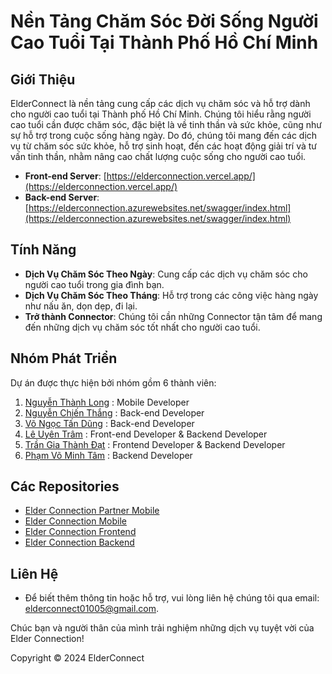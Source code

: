 
# Nền Tảng Chăm Sóc Đời Sống Người Cao Tuổi Tại Thành Phố Hồ Chí Minh

## Giới Thiệu

ElderConnect là nền tảng cung cấp các dịch vụ chăm sóc và hỗ trợ dành cho người cao tuổi tại Thành phố Hồ Chí Minh. Chúng tôi hiểu rằng người cao tuổi cần được chăm sóc, đặc biệt là về tinh thần và sức khỏe, cũng như sự hỗ trợ trong cuộc sống hàng ngày. Do đó, chúng tôi mang đến các dịch vụ từ chăm sóc sức khỏe, hỗ trợ sinh hoạt, đến các hoạt động giải trí và tư vấn tinh thần, nhằm nâng cao chất lượng cuộc sống cho người cao tuổi.

- **Front-end Server**: [https://elderconnection.vercel.app/](https://elderconnection.vercel.app/)
- **Back-end Server**: [https://elderconnection.azurewebsites.net/swagger/index.html](https://elderconnection.azurewebsites.net/swagger/index.html)

## Tính Năng

- **Dịch Vụ Chăm Sóc Theo Ngày**: Cung cấp các dịch vụ chăm sóc cho người cao tuổi trong gia đình bạn.
- **Dịch Vụ Chăm Sóc Theo Tháng**: Hỗ trợ trong các công việc hàng ngày như nấu ăn, dọn dẹp, đi lại.
- **Trở thành Connector**: Chúng tôi cần những Connector tận tâm để mang đến những dịch vụ chăm sóc tốt nhất cho người cao tuổi.

## Nhóm Phát Triển

Dự án được thực hiện bởi nhóm gồm 6 thành viên:

1. [Nguyễn Thành Long](https://github.com/thanhlong109) :  Mobile Developer
2. [Nguyễn Chiến Thắng](https://github.com/ChienThangnoT) :  Back-end Developer
3. [Võ Ngọc Tấn Dũng](https://github.com/GnuDNaT) :  Back-end Developer
4. [Lê Uyên Trâm](https://github.com/uyentramle) :  Front-end Developer & Backend Developer
5. [Trần Gia Thành Đạt](https://github.com/dattgt) :  Frontend Developer & Backend Developer
6. [Phạm Võ Minh Tâm](https://github.com/tampvm) :  Backend Developer

## Các Repositories

- [Elder Connection Partner Mobile](https://github.com/thanhlong109/elder-connection-partner-mobile)
- [Elder Connection Mobile](https://github.com/thanhlong109/elder-connection-mobile)
- [Elder Connection Frontend](https://github.com/thanhlong109/elder-connection-fe)
- [Elder Connection Backend](https://github.com/ChienThangnoT/elder-connection-platform-backend)

## Liên Hệ
- Để biết thêm thông tin hoặc hỗ trợ, vui lòng liên hệ chúng tôi qua email: elderconnect01005@gmail.com.

Chúc bạn và người thân của mình trải nghiệm những dịch vụ tuyệt vời của Elder Connection!

Copyright © 2024 ElderConnect
